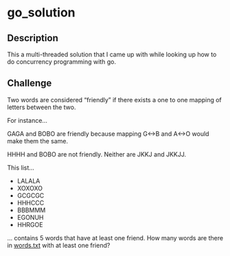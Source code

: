 # go_solution
## Description
This a multi-threaded solution that I came up with while looking up how to do concurrency programming with go.

## Challenge
Two words are considered “friendly” if there exists a one to one mapping of letters between the two.

For instance…

GAGA and BOBO are friendly because mapping G<->B and A<->O would make them the same.

HHHH and BOBO are not friendly. Neither are JKKJ and JKKJJ.

This list…

* LALALA
* XOXOXO
* GCGCGC
* HHHCCC
* BBBMMM
* EGONUH
* HHRGOE

… contains 5 words that have at least one friend. How many words are there in [words.txt](words.txt) with at least one friend?
